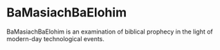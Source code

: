# BaMasiachBaElohim
BaMasiachBaElohim is an examination of biblical prophecy in the light of modern-day technological events.
